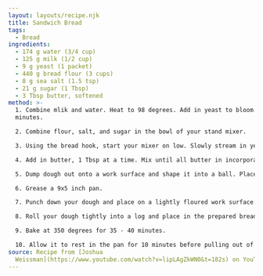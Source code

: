 ```yaml
---
layout: layouts/recipe.njk
title: Sandwich Bread
tags:
  - Bread
ingredients:
  - 174 g water (3/4 cup)
  - 125 g milk (1/2 cup)
  - 9 g yeast (1 packet)
  - 440 g bread flour (3 cups)
  - 8 g sea salt (1.5 tsp)
  - 21 g sugar (1 Tbsp)
  - 3 Tbsp butter, softened
method: >-
  1. Combine mlik and water. Heat to 98 degrees. Add in yeast to bloom for 10
  minutes.

  2. Combine flour, salt, and sugar in the bowl of your stand mixer. 

  3. Using the bread hook, start your mixer on low. Slowly stream in yeast mixture. Allow to mix until combined. Allow to mix for another 2-3 minutes.

  4. Add in butter, 1 Tbsp at a time. Mix until all butter in incorporated. Mix for an additional 30 seconds.

  5. Dump dough out onto a work surface and shape it into a ball. Place in a greased bowl, cover, and allow it to rise in your oven with just the light on for 1-2 hours until doubled in size.

  6. Grease a 9x5 inch pan. 

  7. Punch down your dough and place on a lightly floured work surface. Using a rolling pin, roll dough until its about half an inch think and as wide as your loaf pan's long side.

  8. Roll your dough tightly into a log and place in the prepared bread pan. Cover with another bread pan and allow to rise again for 30 to 45 minutes in your oven with the light on.

  9. Bake at 350 degrees for 35 - 40 minutes. 

  10. Allow it to rest in the pan for 10 minutes before pulling out of the pan and allowing it to cool completely before slicing.
source: Recipe from [Joshua
  Weissman](https://www.youtube.com/watch?v=lipLAgZkWN0&t=182s) on YouTube.
---
```

